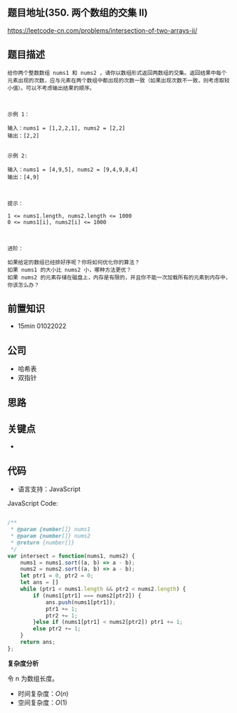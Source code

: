 
## 题目地址(350. 两个数组的交集 II)

https://leetcode-cn.com/problems/intersection-of-two-arrays-ii/

## 题目描述

```
给你两个整数数组 nums1 和 nums2 ，请你以数组形式返回两数组的交集。返回结果中每个元素出现的次数，应与元素在两个数组中都出现的次数一致（如果出现次数不一致，则考虑取较小值）。可以不考虑输出结果的顺序。

 

示例 1：

输入：nums1 = [1,2,2,1], nums2 = [2,2]
输出：[2,2]


示例 2:

输入：nums1 = [4,9,5], nums2 = [9,4,9,8,4]
输出：[4,9]

 

提示：

1 <= nums1.length, nums2.length <= 1000
0 <= nums1[i], nums2[i] <= 1000

 

进阶：

如果给定的数组已经排好序呢？你将如何优化你的算法？
如果 nums1 的大小比 nums2 小，哪种方法更优？
如果 nums2 的元素存储在磁盘上，内存是有限的，并且你不能一次加载所有的元素到内存中，你该怎么办？
```

## 前置知识

- 15min 01022022

## 公司

- 哈希表
- 双指针

## 思路

## 关键点

-

## 代码

- 语言支持：JavaScript

JavaScript Code:

```javascript

/**
 * @param {number[]} nums1
 * @param {number[]} nums2
 * @return {number[]}
 */
var intersect = function(nums1, nums2) {
    nums1 = nums1.sort((a, b) => a - b);
    nums2 = nums2.sort((a, b) => a - b);
    let ptr1 = 0, ptr2 = 0;
    let ans = []
    while (ptr1 < nums1.length && ptr2 < nums2.length) {
        if (nums1[ptr1] === nums2[ptr2]) {
            ans.push(nums1[ptr1]);
            ptr1 += 1;
            ptr2 += 1;
        }else if (nums1[ptr1] < nums2[ptr2]) ptr1 += 1;
        else ptr2 += 1;
    }
    return ans;
};

```


**复杂度分析**

令 n 为数组长度。

- 时间复杂度：$O(n)$
- 空间复杂度：$O(1)$


